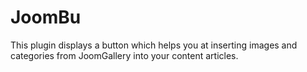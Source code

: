 # JoomBu
This plugin displays a button which helps you at inserting images and categories from JoomGallery into your content articles.
